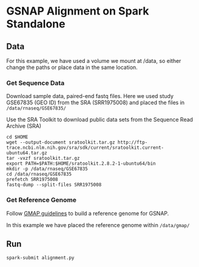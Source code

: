# GSNAP Alignment on Spark Standalone

## Data

For this example, we have used a volume we mount at /data, so either change the paths or place data in the same location.

### Get Sequence Data

Download sample data, paired-end fastq files. Here we used study GSE67835 (GEO ID) from the SRA (SRR1975008)
 and placed the files in `/data/rnaseq/GSE67835/`

Use the SRA Toolkit to download public data sets from the Sequence Read Archive (SRA)

```
cd $HOME
wget --output-document sratoolkit.tar.gz http://ftp-trace.ncbi.nlm.nih.gov/sra/sdk/current/sratoolkit.current-ubuntu64.tar.gz
tar -vxzf sratoolkit.tar.gz
export PATH=$PATH:$HOME/sratoolkit.2.8.2-1-ubuntu64/bin
mkdir -p /data/rnaseq/GSE67835
cd /data/rnaseq/GSE67835
prefetch SRR1975008
fastq-dump --split-files SRR1975008
```

### Get Reference Genome

Follow [GMAP guidelines](http://research-pub.gene.com/gmap/src/README) to build a reference genome for GSNAP.

In this example we have placed the reference genome within `/data/gmap/`

## Run

`spark-submit alignment.py`
